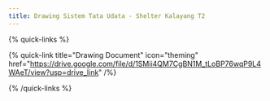 ```yaml
---
title: Drawing Sistem Tata Udata - Shelter Kalayang T2
---
```


{% quick-links %}

{% quick-link title="Drawing Document" icon="theming" href="https://drive.google.com/file/d/1SMii4QM7CgBN1M_tLoBP76wqP9L4WAeT/view?usp=drive_link"  /%}

{% /quick-links %}
